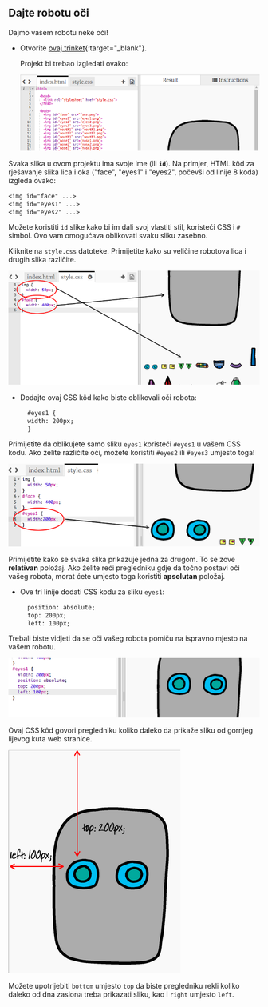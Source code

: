 ## Dajte robotu oči

Dajmo vašem robotu neke oči!

+ Otvorite [ovaj trinket](http://jumpto.cc/web-robot){:target="_blank"}.
    
    Projekt bi trebao izgledati ovako:
    
    ![screenshot](images/robot-starter.png)

Svaka slika u ovom projektu ima svoje ime (ili **`id`**). Na primjer, HTML kôd za rješavanje slika lica i oka ("face", "eyes1" i "eyes2", počevši od linije 8 koda) izgleda ovako:

    <img id="face" ...>
    <img id="eyes1" ...>
    <img id="eyes2" ...>
    

Možete koristiti `id` slike kako bi im dali svoj vlastiti stil, koristeći CSS i `#` simbol. Ovo vam omogućava oblikovati svaku sliku zasebno.

Kliknite na `style.css` datoteke. Primijetite kako su veličine robotova lica i drugih slika različite.

![screenshot](images/robot-id.png)

+ Dodajte ovaj CSS kôd kako biste oblikovali oči robota:
    
        #eyes1 {
        width: 200px;
        }
        

Primijetite da oblikujete samo sliku `eyes1` koristeći `#eyes1` u vašem CSS kodu. Ako želite različite oči, možete koristiti `#eyes2` ili `#eyes3` umjesto toga!

![screenshot](images/robot-eyes-width.png)

Primijetite kako se svaka slika prikazuje jedna za drugom. To se zove **relativan** položaj. Ako želite reći pregledniku gdje da točno postavi oči vašeg robota, morat ćete umjesto toga koristiti **apsolutan** položaj.

+ Ove tri linije dodati CSS kodu za sliku `eyes1`:
    
        position: absolute;
        top: 200px;
        left: 100px;
        

Trebali biste vidjeti da se oči vašeg robota pomiču na ispravno mjesto na vašem robotu.

![screenshot](images/robot-eyes-position.png)

Ovaj CSS kôd govori pregledniku koliko daleko da prikaže sliku od gornjeg lijevog kuta web stranice.

![screenshot](images/robot-eyes-position2.png)

Možete upotrijebiti `bottom` umjesto `top` da biste pregledniku rekli koliko daleko od dna zaslona treba prikazati sliku, kao i `right` umjesto `left`.